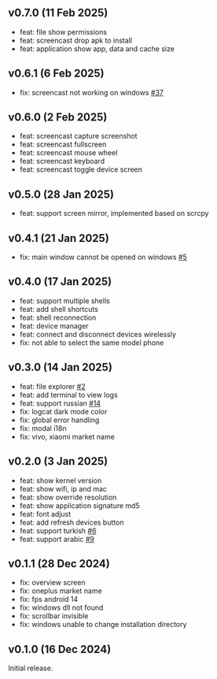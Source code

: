 ## v0.7.0 (11 Feb 2025)

* feat: file show permissions
* feat: screencast drop apk to install
* feat: application show app, data and cache size

## v0.6.1 (6 Feb 2025)

* fix: screencast not working on windows [#37](https://github.com/liriliri/aya/issues/37)

## v0.6.0 (2 Feb 2025)

* feat: screencast capture screenshot
* feat: screencast fullscreen
* feat: screencast mouse wheel
* feat: screencast keyboard
* feat: screencast toggle device screen

## v0.5.0 (28 Jan 2025)

* feat: support screen mirror, implemented based on scrcpy

## v0.4.1 (21 Jan 2025)

* fix: main window cannot be opened on windows [#5](https://github.com/liriliri/aya/issues/5)

## v0.4.0 (17 Jan 2025)

* feat: support multiple shells
* feat: add shell shortcuts
* feat: shell reconnection
* feat: device manager
* feat: connect and disconnect devices wirelessly
* fix: not able to select the same model phone 

## v0.3.0 (14 Jan 2025)

* feat: file explorer [#2](https://github.com/liriliri/aya/issues/2)
* feat: add terminal to view logs
* feat: support russian [#14](https://github.com/liriliri/aya/pull/14)
* fix: logcat dark mode color
* fix: global error handling
* fix: modal i18n
* fix: vivo, xiaomi market name

## v0.2.0 (3 Jan 2025)

* feat: show kernel version
* feat: show wifi, ip and mac
* feat: show override resolution
* feat: show application signature md5
* feat: font adjust
* feat: add refresh devices button
* feat: support turkish [#6](https://github.com/liriliri/aya/pull/6)
* feat: support arabic [#9](https://github.com/liriliri/aya/pull/9)

## v0.1.1 (28 Dec 2024)

* fix: overview screen
* fix: oneplus market name
* fix: fps android 14
* fix: windows dll not found
* fix: scrollbar invisible
* fix: windows unable to change installation directory

## v0.1.0 (16 Dec 2024)

Initial release.
